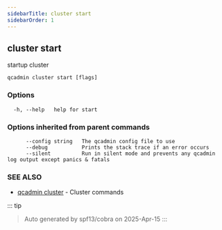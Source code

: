 ```yaml
---
sidebarTitle: cluster start
sidebarOrder: 1
---
```


## cluster start<Badge type="tip" text="4.0.0" />

startup cluster

```
qcadmin cluster start [flags]
```

### Options

```
  -h, --help   help for start
```

### Options inherited from parent commands

```
      --config string   The qcadmin config file to use
      --debug           Prints the stack trace if an error occurs
      --silent          Run in silent mode and prevents any qcadmin log output except panics & fatals
```

### SEE ALSO

* [qcadmin cluster](cluster.md)	 - Cluster commands

::: tip
>Auto generated by spf13/cobra on 2025-Apr-15
:::